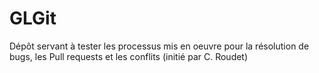 # GLGit
Dépôt servant à tester les processus mis en oeuvre pour la résolution de bugs, les Pull requests et les conflits
(initié par C. Roudet)
